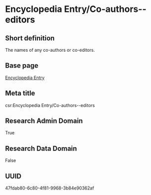 # Encyclopedia Entry/Co-authors--editors
## Short definition
The names of any co-authors or co-editors.
## Base page
[Encyclopedia Entry](../../Objects/Encyclopedia%20Entry.md)
## Meta title
csr:Encyclopedia Entry/Co-authors--editors
## Research Admin Domain
True
## Research Data Domain
False
## UUID
47fdab80-6c80-4f81-9968-3b84e90362af
